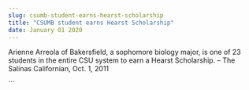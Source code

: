 ```yaml
---
slug: csumb-student-earns-hearst-scholarship
title: "CSUMB student earns Hearst Scholarship"
date: January 01 2020
---
```


 
<p>
  Arienne Arreola of Bakersfield, a sophomore biology major, is one of 23
  students in the entire CSU system to earn a Hearst Scholarship. – The Salinas
  Californian, Oct. 1, 2011
</p>
```
